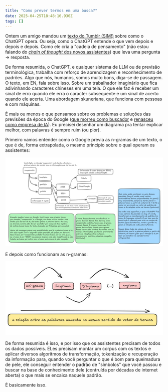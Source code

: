 ```yaml
---
title: "Como prever termos em uma busca?"
date: 2025-04-25T18:48:16.930Z
tags: []
---
```


Ontem um amigo mandou um [texto do Tumblr (SIM!)](https://www.tumblr.com/lumsel/712577333350023168/chinese-room-2) sobre como o ChatGPT opera. Ou seja, como o ChatGPT entende o que vem depois e depois e depois. Como ele cria a "cadeia de pensamento" (não estou falando do [*chain of thought* dos novos assistentes](https://mariofilho.com/chain-of-thought-prompting/)) que leva uma pergunta -> resposta.

De forma resumida, o ChatGPT, e qualquer sistema de LLM ou de previsão terminológica, trabalha com reforço de aprendizagem e reconhecimento de padrões. Algo que nós, humanos, somos muito bons, diga-se de passagem. O texto, em EN, fala sobre isso. Sobre um trabalhador imaginário que fica adivinhando caracteres chineses em uma tela. O que ele faz é receber um sinal de erro quando ele erra o caracter subsequente e um sinal de acerto quando ele acerta. Uma abordagem skuneriana, que funciona com pessoas e com máquinas.

É mais ou menos o que pensamos sobre os problemas e soluções das previsões da época do Google ([que morreu como buscador](https://forbes.com.br/forbes-tech/2024/04/como-o-tiktok-virou-o-novo-google-para-a-geracao-z) e [renasceu como empresa de IA](https://www.reddit.com/r/singularity/comments/1jupl3r/deep_research_with_gemini_25_pro_outperforms/?rdt=53055)). Eu precisei desenhar um diagrama pra tentar explicar melhor, com palavras é sempre ruim (ou pior).

Primeiro vamos entender como o Google previa as n-gramas de um texto, o que é de, forma extrapolada, o mesmo principio sobre o qual operam os assistentes:

![Como o Google previa as n-gramas de uma busca](images_posts/graph-1.jpeg)

E depois como funcionam as n-gramas:

![Como é uma n-grama](images_posts/graph-2.jpeg)

De forma resumida é isso, e por isso que os assistentes precisam de todos os dados possíveis. ELes precisam montar um corpus com os textos e aplicar diversos algoritmos de transformação, tokenização e recuperação da informação para, quando você perguntar o que é bom para queimadura de pele, ele conseguir entender o padrão de "símbolos" que você passou e buscar na base de conhecimento dele (contruída por décadas de internet aberta) o que mais se encaixa naquele padrão.

É basicamente isso.